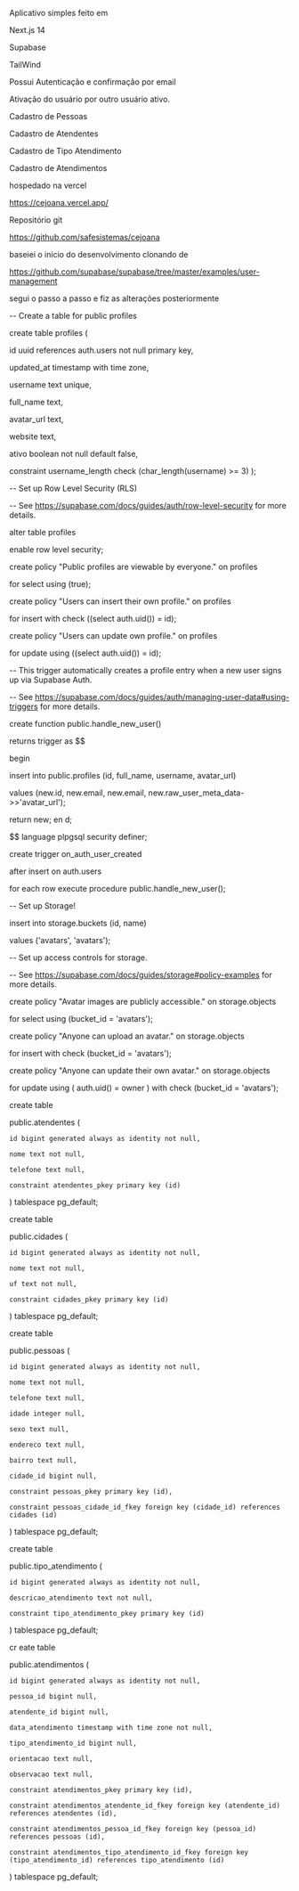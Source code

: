 Aplicativo simples feito em 

Next.js 14

Supabase

TailWind

Possui Autenticação e confirmação por email

Ativação do usuário por outro usuário ativo.

Cadastro de Pessoas

Cadastro de Atendentes

Cadastro de Tipo Atendimento

Cadastro de Atendimentos



hospedado na vercel

https://cejoana.vercel.app/



Repositório git

https://github.com/safesistemas/cejoana



baseiei o inicio do desenvolvimento clonando de

https://github.com/supabase/supabase/tree/master/examples/user-management



segui o passo a passo e fiz as alterações posteriormente



-- Create a table for public profiles

create table profiles (

  id uuid references auth.users not null primary key,
  
  updated_at timestamp with time zone,
  
  username text unique,
  
  full_name text,
  
  avatar_url text,
  
  website text,
  
  ativo boolean not null default false,
  
  constraint username_length check (char_length(username) >= 3)
);


-- Set up Row Level Security (RLS)

-- See https://supabase.com/docs/guides/auth/row-level-security for more details.

alter table profiles

  enable row level security;



create policy "Public profiles are viewable by everyone." on profiles

  for select using (true);



create policy "Users can insert their own profile." on profiles

  for insert with check ((select auth.uid()) = id);



create policy "Users can update own profile." on profiles

  for update using ((select auth.uid()) = id);



-- This trigger automatically creates a profile entry when a new user signs up via Supabase Auth.

-- See https://supabase.com/docs/guides/auth/managing-user-data#using-triggers for more details.

create function public.handle_new_user()

returns trigger as $$

begin

  insert into public.profiles (id, full_name, username, avatar_url)
  
  values (new.id, new.email, new.email, new.raw_user_meta_data->>'avatar_url');
  
  return new;
en
d;

$$ language plpgsql security definer;

create trigger on_auth_user_created

  after insert on auth.users
  
  for each row execute procedure public.handle_new_user();



-- Set up Storage!

insert into storage.buckets (id, name)

  values ('avatars', 'avatars');



-- Set up access controls for storage.

-- See https://supabase.com/docs/guides/storage#policy-examples for more details.

create policy "Avatar images are publicly accessible." on storage.objects

  for select using (bucket_id = 'avatars');



create policy "Anyone can upload an avatar." on storage.objects

  for insert with check (bucket_id = 'avatars');



create policy "Anyone can update their own avatar." on storage.objects

  for update using ( auth.uid() = owner ) with check (bucket_id = 'avatars');

  



create table

  public.atendentes (
  
    id bigint generated always as identity not null,
    
    nome text not null,
    
    telefone text null,
    
    constraint atendentes_pkey primary key (id)
  ) 
  tablespace pg_default;



create table

  public.cidades (
  
    id bigint generated always as identity not null,
    
    nome text not null,
    
    uf text not null,
    
    constraint cidades_pkey primary key (id)
  ) 
  tablespace pg_default;



create table

  public.pessoas (
  
    id bigint generated always as identity not null,
    
    nome text not null,
    
    telefone text null,
    
    idade integer null,
    
    sexo text null,
    
    endereco text null,
    
    bairro text null,
    
    cidade_id bigint null,
    
    constraint pessoas_pkey primary key (id),
    
    constraint pessoas_cidade_id_fkey foreign key (cidade_id) references cidades (id)
  ) 
  tablespace pg_default;



create table

  public.tipo_atendimento (
  
    id bigint generated always as identity not null,
    
    descricao_atendimento text not null,
    
    constraint tipo_atendimento_pkey primary key (id)
  ) 
  tablespace pg_default;

  
cr
eate table

  public.atendimentos (
  
    id bigint generated always as identity not null,
    
    pessoa_id bigint null,
    
    atendente_id bigint null,
    
    data_atendimento timestamp with time zone not null,
    
    tipo_atendimento_id bigint null,
    
    orientacao text null,
    
    observacao text null,
    
    constraint atendimentos_pkey primary key (id),
    
    constraint atendimentos_atendente_id_fkey foreign key (atendente_id) references atendentes (id),
    
    constraint atendimentos_pessoa_id_fkey foreign key (pessoa_id) references pessoas (id),
    
    constraint atendimentos_tipo_atendimento_id_fkey foreign key (tipo_atendimento_id) references tipo_atendimento (id)
  ) 
  tablespace pg_default;
